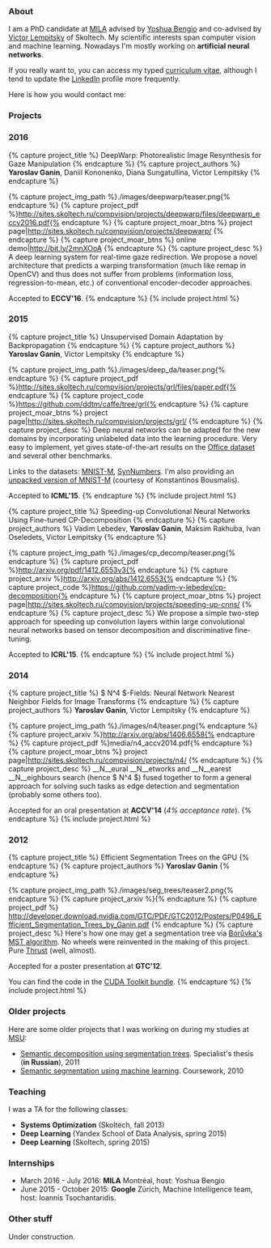 <h3 class="page-header">About</h3>

I am a PhD candidate at [MILA](https://mila.umontreal.ca/) advised by [Yoshua Bengio](https://mila.umontreal.ca/en/person/bengio-yoshua/)
and co-advised by [Victor Lempitsky](http://sites.skoltech.ru/compvision/members/vilem/) of Skoltech.
My scientific interests span computer vision and machine learning. Nowadays
I'm mostly working on __artificial neural networks__.

If you really want to, you can access my typed [curriculum vitae](./media/cv2.pdf), 
although I tend to update the <a href="http://linkedin.com/in/yganin/">LinkedIn</a> 
<a href="http://linkedin.com/in/yganin/"><i class="fa fa-linkedin-square fa-lg"></i></a>
profile more frequently. 

Here is how you would contact me:
<a href="mailto:yaroslav.ganin@gmail.com"><i class="fa fa-at fa-lg"></i></a>

<h3 class="page-header">Projects</h3>

### 2016

{% capture project_title %}
DeepWarp: Photorealistic Image Resynthesis for Gaze Manipulation
{% endcapture %}
{% capture project_authors %}
__Yaroslav Ganin__, Daniil Kononenko, Diana Sungatullina, Victor Lempitsky
{% endcapture %}

{% capture project_img_path %}./images/deepwarp/teaser.png{% endcapture %}
{% capture project_pdf %}http://sites.skoltech.ru/compvision/projects/deepwarp/files/deepwarp_eccv2016.pdf{% endcapture %}
{% capture project_moar_btns %}
project page|http://sites.skoltech.ru/compvision/projects/deepwarp/
{% endcapture %}
{% capture project_moar_btns %}
online demo|http://bit.ly/2mnXOoA
{% endcapture %}
{% capture project_desc %}
A deep learning system for real-time gaze redirection. We propose a novel architecture
that predicts a warping transformation (much like remap in OpenCV) and thus does not
suffer from problems (information loss, regression-to-mean, etc.) of conventional 
encoder-decoder approaches.

Accepted to __ECCV'16__.
{% endcapture %}
{% include project.html %}

### 2015

{% capture project_title %}
Unsupervised Domain Adaptation by Backpropagation
{% endcapture %}
{% capture project_authors %}
__Yaroslav Ganin__, Victor Lempitsky
{% endcapture %}

{% capture project_img_path %}./images/deep_da/teaser.png{% endcapture %}
{% capture project_pdf %}http://sites.skoltech.ru/compvision/projects/grl/files/paper.pdf{% endcapture %}
{% capture project_code %}https://github.com/ddtm/caffe/tree/grl{% endcapture %}
{% capture project_moar_btns %}
project page|http://sites.skoltech.ru/compvision/projects/grl/
{% endcapture %}
{% capture project_desc %}
Deep neural networks can be adapted for the new domains by incorporating 
unlabeled data into the learning procedure. Very easy to implement, yet 
gives state-of-the-art results on the 
<a href="http://www.cs.uml.edu/~saenko/projects.html#data">Office dataset</a> 
and several other benchmarks.

Links to the datasets: [MNIST-M](http://bit.ly/2fNqL6N), [SynNumbers](http://bit.ly/2gABD9s).
I'm also providing an [unpacked version of MNIST-M](http://bit.ly/2nOzc5B) (courtesy of Konstantinos Bousmalis).

Accepted to __ICML'15__.
{% endcapture %}
{% include project.html %}

{% capture project_title %}
Speeding-up Convolutional Neural Networks Using Fine-tuned CP-Decomposition
{% endcapture %}
{% capture project_authors %}
Vadim Lebedev, __Yaroslav Ganin__, Maksim Rakhuba, Ivan Oseledets, Victor Lempitsky
{% endcapture %}

{% capture project_img_path %}./images/cp_decomp/teaser.png{% endcapture %}
{% capture project_pdf %}http://arxiv.org/pdf/1412.6553v3{% endcapture %}
{% capture project_arxiv %}http://arxiv.org/abs/1412.6553{% endcapture %}
{% capture project_code %}https://github.com/vadim-v-lebedev/cp-decomposition{% endcapture %}
{% capture project_moar_btns %}
project page|http://sites.skoltech.ru/compvision/projects/speeding-up-cnns/
{% endcapture %}
{% capture project_desc %}
We propose a simple two-step approach for speeding up convolution layers within 
large convolutional neural networks based on tensor decomposition and discriminative fine-
tuning.

Accepted to __ICRL'15__.
{% endcapture %}
{% include project.html %}

### 2014

{% capture project_title %}
$ N^4 $-Fields: Neural Network Nearest Neighbor Fields for Image Transforms
{% endcapture %}
{% capture project_authors %}
__Yaroslav Ganin__, Victor Lempitsky
{% endcapture %}

{% capture project_img_path %}./images/n4/teaser.png{% endcapture %}
{% capture project_arxiv %}http://arxiv.org/abs/1406.6558{% endcapture %}
{% capture project_pdf %}media/n4_accv2014.pdf{% endcapture %}
{% capture project_moar_btns %}
project page|http://sites.skoltech.ru/compvision/projects/n4/
{% endcapture %}
{% capture project_desc %}
__N__eural __N__etworks and __N__earest __N__eighbours search (hence
$ N^4 $) fused together to form a general
approach for solving such tasks as edge detection and segmentation 
(probably some others too).

Accepted for an oral presentation at __ACCV'14__ (_4% acceptance rate_).
{% endcapture %}
{% include project.html %}

### 2012

{% capture project_title %}
Efficient Segmentation Trees on the GPU
{% endcapture %}
{% capture project_authors %}
__Yaroslav Ganin__
{% endcapture %}

{% capture project_img_path %}./images/seg_trees/teaser2.png{% endcapture %}
{% capture project_arxiv %}{% endcapture %}
{% capture project_pdf %}
http://developer.download.nvidia.com/GTC/PDF/GTC2012/Posters/P0496_Efficient_Segmentation_Trees_by_Ganin.pdf
{% endcapture %}
{% capture project_desc %}
Here's how one may get a segmentation tree via 
[Borůvka's MST algorithm](http://en.wikipedia.org/wiki/Bor%C5%AFvka%27s_algorithm). 
No wheels were reinvented in the making of this project. 
Pure [Thrust](http://thrust.github.io/) (well, almost).

Accepted for a poster presentation at __GTC'12__.

You can find the code in the 
[CUDA Toolkit bundle](http://docs.nvidia.com/cuda/cuda-samples/index.html#cuda-segmentation-tree-thrust-library).
{% endcapture %}
{% include project.html %}

### Older projects

Here are some older projects that I was working on during my studies at
[MSU](http://www.msu.ru/en/):

* [Semantic decomposition using segmentation trees](./media/yganin_thesis_2011.pdf). 
  Specialist's thesis (__in Russian__), 2011
* [Semantic segmentation using machine learning](./media/yganin_cw_2010.pdf). 
  Coursework, 2010

<h3 class="page-header">Teaching</h3>

I was a TA for the following classes:

* __Systems Optimization__ (Skoltech, fall 2013)
* __Deep Learning__ (Yandex School of Data Analysis, spring 2015)
* __Deep Learning__ (Skoltech, spring 2015)

<h3 class="page-header">Internships</h3>

* March 2016 - July 2016: __MILA__ Montr&eacute;al, host: Yoshua Bengio
* June 2015 - October 2015: __Google__ Z&uuml;rich, Machine Intelligence team, host: Ioannis Tsochantaridis.

<h3 class="page-header">Other stuff</h3>

Under construction.
